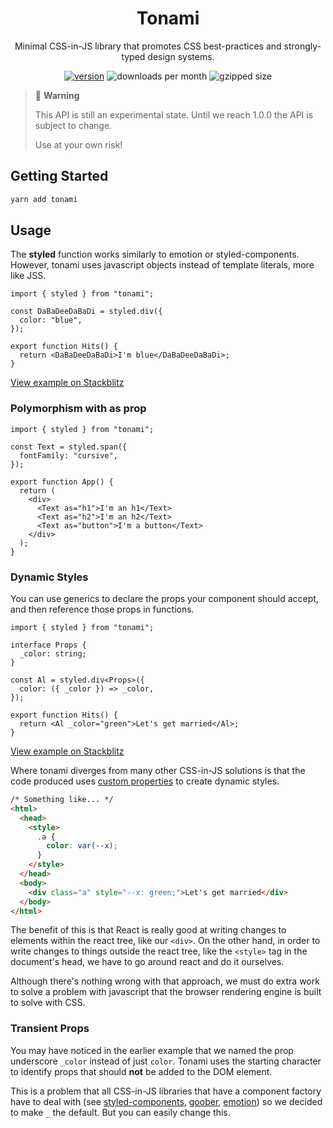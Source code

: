 <div align="center">

# Tonami

Minimal CSS-in-JS library that promotes CSS best-practices and strongly-typed design systems.

[![version][version-badge]][package]
![downloads per month][downloads]
![gzipped size][size]

</div>

> 🚨 **Warning**
>
> This API is still an experimental state. Until we reach 1.0.0 the API is subject to change.
>
> Use at your own risk!

## Getting Started

```bash
yarn add tonami
```

## Usage

The **styled** function works similarly to emotion or styled-components. However, tonami uses javascript objects instead of template literals, more like JSS.

```tsx
import { styled } from "tonami";

const DaBaDeeDaBaDi = styled.div({
  color: "blue",
});

export function Hits() {
  return <DaBaDeeDaBaDi>I'm blue</DaBaDeeDaBaDi>;
}
```

[View example on Stackblitz](https://stackblitz.com/edit/react-ts-bkgefl?file=index.tsx)

### Polymorphism with **as** prop

```tsx
import { styled } from "tonami";

const Text = styled.span({
  fontFamily: "cursive",
});

export function App() {
  return (
    <div>
      <Text as="h1">I'm an h1</Text>
      <Text as="h2">I'm an h2</Text>
      <Text as="button">I'm a button</Text>
    </div>
  );
}
```

### Dynamic Styles

You can use generics to declare the props your component should accept, and then reference those props in functions.

```tsx
import { styled } from "tonami";

interface Props {
  _color: string;
}

const Al = styled.div<Props>({
  color: ({ _color }) => _color,
});

export function Hits() {
  return <Al _color="green">Let's get married</Al>;
}
```

[View example on Stackblitz](https://stackblitz.com/edit/react-ts-b5hib9?file=index.tsx)

Where tonami diverges from many other CSS-in-JS solutions is that the code produced uses [custom properties](https://developer.mozilla.org/en-US/docs/Web/CSS/--*) to create dynamic styles.

```html
/* Something like... */
<html>
  <head>
    <style>
      .a {
        color: var(--x);
      }
    </style>
  </head>
  <body>
    <div class="a" style="--x: green;">Let's get married</div>
  </body>
</html>
```

The benefit of this is that React is really good at writing changes to elements within the react tree, like our `<div>`. On the other hand, in order to write changes to things outside the react tree, like the `<style>` tag in the document's head, we have to go around react and do it ourselves.

Although there's nothing wrong with that approach, we must do extra work to solve a problem with javascript that the browser rendering engine is built to solve with CSS.

### Transient Props

You may have noticed in the earlier example that we named the prop underscore `_color` instead of just `color`. Tonami uses the starting character to identify props that should **not** be added to the DOM element.

This is a problem that all CSS-in-JS libraries that have a component factory have to deal with (see [styled-components](https://styled-components.com/docs/api#transient-props), [goober](https://github.com/cristianbote/goober#shouldforwardprop), [emotion](https://emotion.sh/docs/styled#customizing-prop-forwarding)) so we decided to make `_` the default. But you can easily change this.

<!-- prettier-ignore-start -->
[version-badge]: https://img.shields.io/npm/v/tonami?style=flat-square
[package]: https://www.npmjs.com/package/tonami
[downloads]: https://img.shields.io/npm/dm/tonami?style=flat-square
[size]: https://img.shields.io/bundlephobia/minzip/tonami?style=flat-square
<!-- prettier-ignore-end -->

